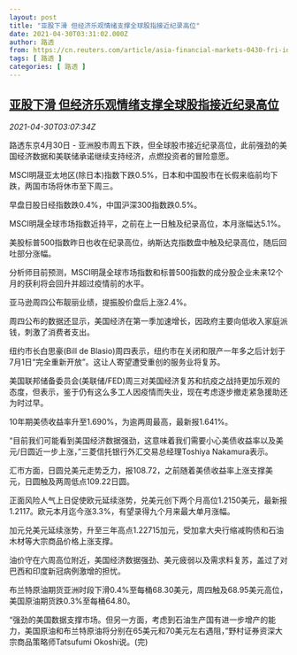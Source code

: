 ```yaml
---
layout: post
title: "亚股下滑 但经济乐观情绪支撑全球股指接近纪录高位"
date: 2021-04-30T03:31:02.000Z
author: 路透
from: https://cn.reuters.com/article/asia-financial-markets-0430-fri-idCNKBS2CH096
tags: [ 路透 ]
categories: [ 路透 ]
---
```

<!--1619753462000-->
[亚股下滑 但经济乐观情绪支撑全球股指接近纪录高位](https://cn.reuters.com/article/asia-financial-markets-0430-fri-idCNKBS2CH096)
------

<div>
<div><i>2021-04-30T03:07:34Z</i></div><p>路透东京4月30日 - 亚洲股市周五下跌，但全球股市接近纪录高位，此前强劲的美国经济数据和美联储承诺继续支持经济，点燃投资者的冒险意愿。</p><p>MSCI明晟亚太地区(除日本)指数下跌0.5%，日本和中国股市在长假来临前均下跌，两国市场将休市至下周三。</p><p>早盘日股日经指数跌0.4%，中国沪深300指数跌0.5%。</p><p>MSCI明晟全球市场指数近持平，之前在上一日触及纪录高位，本月涨幅达5.1%。</p><p>美股标普500指数昨日也收在纪录高位，纳斯达克指数盘中触及纪录高位，随后回吐部分涨幅。</p><p>分析师目前预测，MSCI明晟全球市场指数和标普500指数的成分股企业未来12个月的获利将会回升并超过疫情前的水平。</p><p>亚马逊周四公布靓丽业绩，提振股价盘后上涨2.4%。</p><p>周四公布的数据还显示，美国经济在第一季加速增长，因政府主要向低收入家庭派钱，刺激了消费者支出。</p><p>纽约市长白思豪(Bill de Blasio)周四表示，纽约市在关闭和限产一年多之后计划于7月1日“完全重新开放”。这让人寄望遭受重创的服务业将复苏。</p><p>美国联邦储备委员会(美联储/FED)周三对美国经济复苏和抗疫之战持更加乐观的态度，但表示，鉴于仍有这么多工人因疫情而失业，现在考虑逐步撤走紧急援助还为时过早。</p><p>10年期美债收益率升至1.690%，为逾两周最高，最新报1.641%。</p><p>“目前我们可能看到美国经济数据强劲，这意味着我们需要小心美债收益率以及美元/日圆近一步上涨，”三菱信托银行外汇交易总经理Toshiya Nakamura表示。</p><p>汇市方面，日圆兑美元走势乏力，报108.72，之前随着美债收益率上涨支撑美元，日圆触及两周低点109.22日圆。</p><p>正面风险人气上日促使欧元延续涨势，兑美元创下两个月高位1.2150美元，最新报1.2117。欧元本月迄今涨3.3%，有望录得九个月来最大单月涨幅。</p><p>加元兑美元延续涨势，升至三年高点1.22715加元，受加拿大央行缩减购债和石油木材等大宗商品价格上涨支撑。</p><p>油价守在六周高位附近，美国经济数据强劲、美元疲弱以及需求料复苏，盖过了对巴西和印度新冠病例激增的担忧。</p><p>布兰特原油期货亚洲时段下滑0.4%至每桶68.30美元，周四触及68.95美元高位，美国原油期货跌0.3%至每桶64.80。</p><p>“强劲的美国数据支撑市场。但另一方面，考虑到石油生产国有进一步增产的能力，美国原油和布兰特原油将分别在65美元和70美元左右遇阻，”野村证券资深大宗商品策略师Tatsufumi Okoshi说。(完)</p>
</div>
